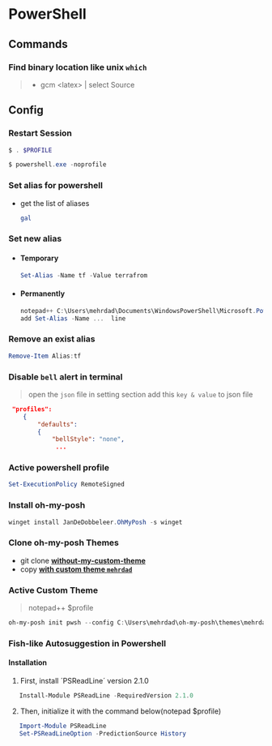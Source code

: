 # PowerShell

## Commands

### Find binary location like unix `which`

> - gcm \<latex\> | select Source

## Config

### Restart Session

```powershell
$ . $PROFILE

$ powershell.exe -noprofile
```

### Set alias for powershell

- get the list of aliases

  ```powershell
  gal
  ```

### Set new alias

- #### Temporary

  ```powershell
  Set-Alias -Name tf -Value terrafrom
  ```

- #### Permanently

  ```powershell
  notepad++ C:\Users\mehrdad\Documents\WindowsPowerShell\Microsoft.PowerShell_profile.ps1
  add Set-Alias -Name ...  line
  ```

### Remove an exist alias

```powershell
Remove-Item Alias:tf
```

### Disable `bell` alert in terminal

> open the `json` file in setting section
> add this `key & value` to json file

```json
 "profiles":
    {
        "defaults":
        {
            "bellStyle": "none",
             ...
```

### Active powershell profile

```powershell
Set-ExecutionPolicy RemoteSigned
```

### Install oh-my-posh

```powershell
winget install JanDeDobbeleer.OhMyPosh -s winget
```

### Clone oh-my-posh Themes

- git clone [**without-my-custom-theme**](https://github.com/JanDeDobbeleer/oh-my-posh.git)
- copy [**with custom theme `mehrdad`**](oh-my-posh/ "with-my-custom-theme")

### Active Custom Theme

> notepad++ $profile

```powershell
oh-my-posh init pwsh --config C:\Users\mehrdad\oh-my-posh\themes\mehrdad.omp.json | Invoke-Expression
```

### Fish-like Autosuggestion in Powershell

#### Installation

1. First, install ´PSReadLine´ version 2.1.0

```powershell
   Install-Module PSReadLine -RequiredVersion 2.1.0
```

2. Then, initialize it with the command below(notepad $profile)

```powershell
   Import-Module PSReadLine
   Set-PSReadLineOption -PredictionSource History
```
